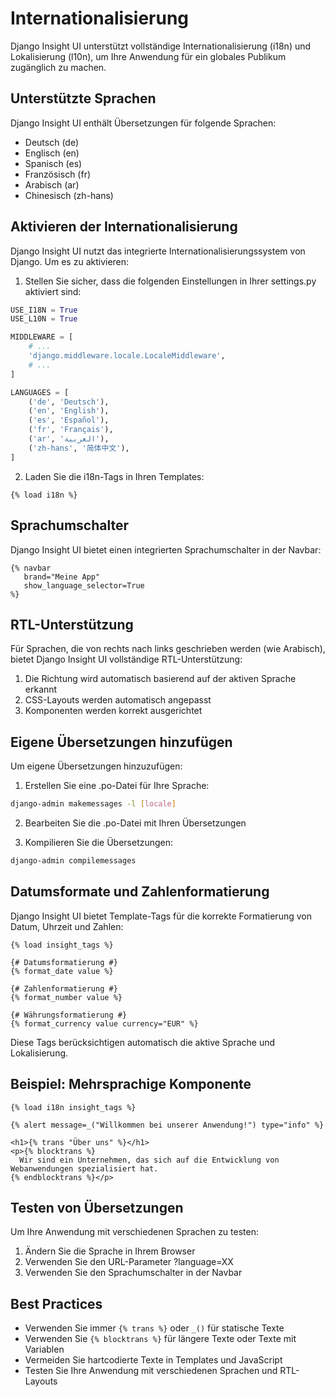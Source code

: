 # Internationalisierung

Django Insight UI unterstützt vollständige Internationalisierung (i18n) und Lokalisierung (l10n), um Ihre Anwendung für ein globales Publikum zugänglich zu machen.

## Unterstützte Sprachen

Django Insight UI enthält Übersetzungen für folgende Sprachen:

- Deutsch (de)
- Englisch (en)
- Spanisch (es)
- Französisch (fr)
- Arabisch (ar)
- Chinesisch (zh-hans)

## Aktivieren der Internationalisierung

Django Insight UI nutzt das integrierte Internationalisierungssystem von Django. Um es zu aktivieren:

1. Stellen Sie sicher, dass die folgenden Einstellungen in Ihrer settings.py aktiviert sind:

```python
USE_I18N = True
USE_L10N = True

MIDDLEWARE = [
    # ...
    'django.middleware.locale.LocaleMiddleware',
    # ...
]

LANGUAGES = [
    ('de', 'Deutsch'),
    ('en', 'English'),
    ('es', 'Español'),
    ('fr', 'Français'),
    ('ar', 'العربية'),
    ('zh-hans', '简体中文'),
]
```

2. Laden Sie die i18n-Tags in Ihren Templates:

```django
{% load i18n %}
```

## Sprachumschalter

Django Insight UI bietet einen integrierten Sprachumschalter in der Navbar:

```django
{% navbar 
   brand="Meine App" 
   show_language_selector=True 
%}
```

## RTL-Unterstützung

Für Sprachen, die von rechts nach links geschrieben werden (wie Arabisch), bietet Django Insight UI vollständige RTL-Unterstützung:

1. Die Richtung wird automatisch basierend auf der aktiven Sprache erkannt
2. CSS-Layouts werden automatisch angepasst
3. Komponenten werden korrekt ausgerichtet

## Eigene Übersetzungen hinzufügen

Um eigene Übersetzungen hinzuzufügen:

1. Erstellen Sie eine .po-Datei für Ihre Sprache:

```bash
django-admin makemessages -l [locale]
```

2. Bearbeiten Sie die .po-Datei mit Ihren Übersetzungen

3. Kompilieren Sie die Übersetzungen:

```bash
django-admin compilemessages
```

## Datumsformate und Zahlenformatierung

Django Insight UI bietet Template-Tags für die korrekte Formatierung von Datum, Uhrzeit und Zahlen:

```django
{% load insight_tags %}

{# Datumsformatierung #}
{% format_date value %}

{# Zahlenformatierung #}
{% format_number value %}

{# Währungsformatierung #}
{% format_currency value currency="EUR" %}
```

Diese Tags berücksichtigen automatisch die aktive Sprache und Lokalisierung.

## Beispiel: Mehrsprachige Komponente

```django
{% load i18n insight_tags %}

{% alert message=_("Willkommen bei unserer Anwendung!") type="info" %}

<h1>{% trans "Über uns" %}</h1>
<p>{% blocktrans %}
  Wir sind ein Unternehmen, das sich auf die Entwicklung von Webanwendungen spezialisiert hat.
{% endblocktrans %}</p>
```

## Testen von Übersetzungen

Um Ihre Anwendung mit verschiedenen Sprachen zu testen:

1. Ändern Sie die Sprache in Ihrem Browser
2. Verwenden Sie den URL-Parameter ?language=XX
3. Verwenden Sie den Sprachumschalter in der Navbar

## Best Practices

- Verwenden Sie immer `{% trans %}` oder `_()` für statische Texte
- Verwenden Sie `{% blocktrans %}` für längere Texte oder Texte mit Variablen
- Vermeiden Sie hartcodierte Texte in Templates und JavaScript
- Testen Sie Ihre Anwendung mit verschiedenen Sprachen und RTL-Layouts
